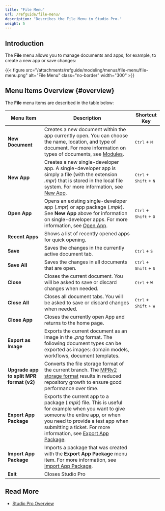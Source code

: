 ```yaml
---
title: "File Menu"
url: /refguide/file-menu/
description: "Describes the File Menu in Studio Pro."
weight: 5
---
```


## Introduction

The **File** menu allows you to manage documents and apps, for example, to create a new app or save changes:

{{< figure src="/attachments/refguide/modeling/menus/file-menu/file-menu.png" alt="File Menu" class="no-border" width="300" >}}

## Menu Items Overview {#overview}

The **File** menu items are described in the table below:

| Menu Item                  | Description                                                  | Shortcut Key                                      |
| -------------------------- | ------------------------------------------------------------ | ------------------------------------------------- |
| **New Document**           | Creates a new document within the app currently open. You can choose the name, location, and type of document. For more information on types of documents, see [Modules](/refguide/modules/). | <kbd>Ctrl</kbd> + <kbd>N</kbd>                    |
| **New App**            | Creates a new single-developer app. A single-developer app is simply a file (with the extension *.mpr*) that is stored in the local file system. For more information, see [New App](/refguide/new-app/). | <kbd>Ctrl</kbd> + <kbd>Shift</kbd> + <kbd>N</kbd> |
| **Open App**           | Opens an existing single-developer app (*.mpr*) or app package (*.mpk*). See **New App** above for information on single-developer apps. For more information, see [Open App](/refguide/open-app-dialog/). | <kbd>Ctrl</kbd> + <kbd>Shift</kbd> + <kbd>O</kbd> |
| **Recent Apps**        | Shows a list of recently opened apps for quick opening.  |                                                   |
| **Save**                   | Saves the changes in the currently active document tab.      | <kbd>Ctrl</kbd> + <kbd>S</kbd>                    |
| **Save All**               | Saves the changes in all documents that are open.            | <kbd>Ctrl</kbd> + <kbd>Shift</kbd> + <kbd>S</kbd> |
| **Close**                  | Closes the current document. You will be asked to save or discard changes when needed. | <kbd>Ctrl</kbd> + <kbd>W</kbd>                    |
| **Close All**              | Closes all document tabs. You will be asked to save or discard changes when needed. | <kbd>Ctrl</kbd> + <kbd>Shift</kbd> + <kbd>W</kbd> |
| **Close App**          | Closes the currently open App and returns to the home page. |                                                   |
| **Export as Image**        | Exports the current document as an image in the *.png* format. The following document types can be exported as images: domain models, workflows, document templates. |                                                   |
| **Upgrade app to split MPR format (v2)**        | Converts the file storage format of the current branch. The [MPRv2 storage format](/refguide/troubleshoot-repository-size/#mpr-format) results in reduced repository growth to ensure good performance over time. |                                                   |
| **Export App Package** | Exports the current app to a package (*.mpk*) file. This is useful for example when you want to give someone the entire app, or when you need to provide a test app when submitting a ticket. For more information, see [Export App Package](/refguide/export-app-package-dialog/). |                                                   |
| **Import App Package** | Imports a package that was created with the **Export App Package** menu item. For more information, see [Import App Package](/refguide/import-app-package-dialog/). |                                                   |
| **Exit**                   | Closes Studio Pro                                            |                                                   |

## Read More

* [Studio Pro Overview](/refguide/studio-pro-overview/)
